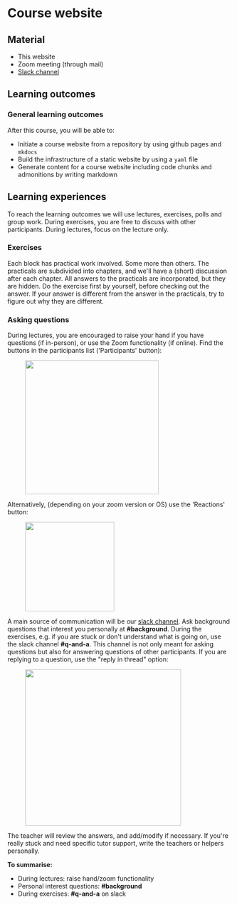 # Course website

## Material

* This website
* Zoom meeting (through mail)
* [Slack channel](https://slack.com)

## Learning outcomes

### General learning outcomes

After this course, you will be able to:

* Initiate a course website from a repository by using github pages and `mkdocs`
* Build the infrastructure of a static website by using a `yaml` file
* Generate content for a course website including code chunks and admonitions by writing markdown

## Learning experiences

To reach the learning outcomes we will use lectures, exercises, polls and group work. During exercises, you are free to discuss with other participants. During lectures, focus on the lecture only.

### Exercises

Each block has practical work involved. Some more than others. The practicals are subdivided into chapters, and we'll have a (short) discussion after each chapter. All answers to the practicals are incorporated, but they are hidden. Do the exercise first by yourself, before checking out the answer. If your answer is different from the answer in the practicals, try to figure out why they are different.

### Asking questions
During lectures, you are encouraged to raise your hand if you have questions (if in-person), or use the Zoom functionality (if online). Find the buttons in the participants list ('Participants' button):

<figure>
  <img src="assets/images/zoom_icons.png" width="300"/>
</figure>

Alternatively, (depending on your zoom version or OS) use the 'Reactions' button:

<figure>
  <img src="assets/images/reactions_zoom.png" width="200"/>
</figure>

A main source of communication will be our [slack channel](https://www.slack.com). Ask background questions that interest you personally at **#background**. During the exercises, e.g. if you are stuck or don't understand what is going on, use the slack channel **#q-and-a**.  This channel is not only meant for asking questions but also for answering questions of other participants. If you are replying to a question, use the "reply in thread" option:

<figure>
  <img src="assets/images/reply_in_thread.png" width="350"/>
</figure>

The teacher will review the answers, and add/modify if necessary. If you're really stuck and need specific tutor support, write the teachers or helpers personally.

**To summarise:**

* During lectures: raise hand/zoom functionality
* Personal interest questions: **#background**
* During exercises: **\#q-and-a** on slack
